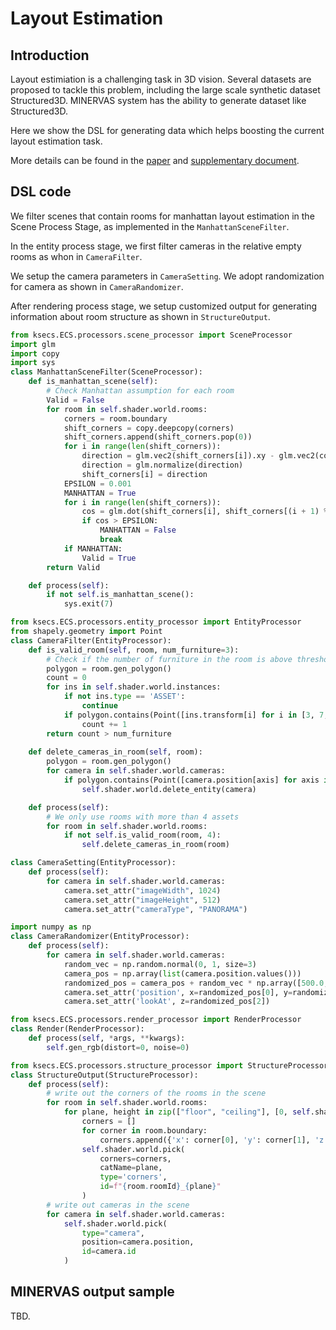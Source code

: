 # Layout Estimation

## Introduction

Layout estimiation is a challenging task in 3D vision. Several datasets are proposed to tackle this problem, including the large scale synthetic dataset Structured3D. 
MINERVAS system has the ability to generate dataset like Structured3D.

Here we show the DSL for generating data which helps boosting the current layout estimation task.
<!-- We will show the ability of Minvervas by agumentating the layout estimation task, which obtains state-of-the-art results. -->
More details can be found in the [paper](https://arxiv.org/pdf/2107.06149.pdf) and [supplementary document](https://drive.google.com/file/d/1avGTr44sGrWx_jWiNYEIrp3R7jbNPOgj/view).


## DSL code
<!-- For room layout estimation task, we create a
filter rule using DSL in the Scene Process Stage, and setting
the type of camera as “panorama”. We also use the sampler
of the transform component to randomly move cameras, and
use the output component to write out corner positions and
camera parameters. -->

<!-- 
First, we import some necessary packages.
```python
from ksecs.ECS.processors.scene_processor import SceneProcessor
from ksecs.ECS.processors.entity_processor import EntityProcessor
from ksecs.ECS.processors.pixel_processor import PixelProcessor
from ksecs.ECS.processors.structure_processor import StructureProcessor
import copy
import glm
``` -->

We filter scenes that contain rooms for manhattan layout estimation in the Scene Process Stage, as implemented in the `ManhattanSceneFilter`.

In the entity process stage, we first filter cameras in the relative empty rooms as whon in `CameraFilter`.

We setup the camera parameters in `CameraSetting`. We adopt randomization for camera as shown in `CameraRandomizer`.

After rendering process stage, we setup customized output for generating information about room structure as shown in `StructureOutput`.

<!-- For this task, we set the type of camera to `PANORAMA` in Entity Process Stage, and output the corner and camera parameters in the Entity Process Stage. -->

```python
from ksecs.ECS.processors.scene_processor import SceneProcessor
import glm
import copy
import sys
class ManhattanSceneFilter(SceneProcessor):
    def is_manhattan_scene(self):
        # Check Manhattan assumption for each room
        Valid = False
        for room in self.shader.world.rooms:
            corners = room.boundary
            shift_corners = copy.deepcopy(corners)
            shift_corners.append(shift_corners.pop(0))
            for i in range(len(shift_corners)):
                direction = glm.vec2(shift_corners[i]).xy - glm.vec2(corners[i]).xy
                direction = glm.normalize(direction)
                shift_corners[i] = direction
            EPSILON = 0.001
            MANHATTAN = True
            for i in range(len(shift_corners)):
                cos = glm.dot(shift_corners[i], shift_corners[(i + 1) % len(shift_corners)])
                if cos > EPSILON:
                    MANHATTAN = False
                    break
            if MANHATTAN:
                Valid = True
        return Valid

    def process(self):
        if not self.is_manhattan_scene():
            sys.exit(7)

from ksecs.ECS.processors.entity_processor import EntityProcessor
from shapely.geometry import Point
class CameraFilter(EntityProcessor):
    def is_valid_room(self, room, num_furniture=3):
        # Check if the number of furniture in the room is above threshold.
        polygon = room.gen_polygon()
        count = 0
        for ins in self.shader.world.instances:
            if not ins.type == 'ASSET':
                continue
            if polygon.contains(Point([ins.transform[i] for i in [3, 7, 11]])):
                count += 1
        return count > num_furniture
    
    def delete_cameras_in_room(self, room):
        polygon = room.gen_polygon()
        for camera in self.shader.world.cameras:
            if polygon.contains(Point([camera.position[axis] for axis in "xyz"])):
                self.shader.world.delete_entity(camera)

    def process(self):
        # We only use rooms with more than 4 assets
        for room in self.shader.world.rooms:
            if not self.is_valid_room(room, 4):
                self.delete_cameras_in_room(room)

class CameraSetting(EntityProcessor):
    def process(self):
        for camera in self.shader.world.cameras:
            camera.set_attr("imageWidth", 1024)
            camera.set_attr("imageHeight", 512)
            camera.set_attr("cameraType", "PANORAMA")

import numpy as np
class CameraRandomizer(EntityProcessor):
    def process(self):
        for camera in self.shader.world.cameras:
            random_vec = np.random.normal(0, 1, size=3)
            camera_pos = np.array(list(camera.position.values()))
            randomized_pos = camera_pos + random_vec * np.array([500.0, 500.0, 50.0])
            camera.set_attr('position', x=randomized_pos[0], y=randomized_pos[1], z=randomized_pos[2])
            camera.set_attr('lookAt', z=randomized_pos[2])

from ksecs.ECS.processors.render_processor import RenderProcessor
class Render(RenderProcessor):
    def process(self, *args, **kwargs):
        self.gen_rgb(distort=0, noise=0)

from ksecs.ECS.processors.structure_processor import StructureProcessor
class StructureOutput(StructureProcessor):
    def process(self):
        # write out the corners of the rooms in the scene
        for room in self.shader.world.rooms:
            for plane, height in zip(["floor", "ceiling"], [0, self.shader.world.levels[0].height]):
                corners = []
                for corner in room.boundary:
                    corners.append({'x': corner[0], 'y': corner[1], 'z': height})
                self.shader.world.pick(
                    corners=corners,
                    catName=plane,
                    type='corners',
                    id=f"{room.roomId}_{plane}"
                )
        # write out cameras in the scene
        for camera in self.shader.world.cameras:
            self.shader.world.pick(
                type="camera",
                position=camera.position,
                id=camera.id
            )
```

## MINERVAS output sample
TBD.
<!-- ## Experimental Setup

In this experiment, we use MatterportLayout [[1, 2]](#1) as the real data. The dataset consists of 1,647 images for training, 190 images for validation, and 458 images for testing. Then, we synthesize 120K panorama images from 80K scenes using our system. Each panorama image corresponds to one room in scenes.
Following [[2]](#2), we adopt four standard metrics: 3D IoU,
2D IoU, RMSE and the accuracy under the threshold (δ1).
We adopt HorizonNet [[3]](#3) as the baseline approach. We use
an Adam optimizer with an initial learning rate of 3 × 10−4
with a polynomial decay policy. We set the mini-batch size
to 24. We also use two training strategies in this experi-
ment, i.e., “r” and “s + r”. In “s + r”, each batch contains
16 images from the real dataset and 8 from the synthetic
dataset. For each strategy, we train the whole network for
30K iterations

## Experiment Results

Results are reported in Table 1. As can be seen, the model trained on both the synthetic and real datasets achieves the best result. After augmenting the synthetic data, the network can predict the corner's position more accurately. Meanwhile, the predicted number of corners is more accurate. It demonstrates that our synthetic data could be used to improve the performance of the network. Qualitative results are shown in Figure 2.

![fig_layout](./../examples_figs/fig_layout.png)
![table_layout](./../examples_figs/table_layout.png) -->
<!-- 
## References
<a id="1">[1]</a> 
Angel X. Chang, Angela Dai, Thomas A. Funkhouser, Maciej Halber, Matthias Nießner, Manolis Savva, Shuran Song, Andy Zeng, and Yinda Zhang. Matterport3d: Learning from RGB-D data in indoor environments. In 3DV, pages 667–676, 2017.

<a id="2">[2]</a> 
Chuhang Zou, Jheng-Wei Su, Chi-Han Peng, Alex Colburn, Qi Shan, Peter Wonka, Hung-Kuo Chu, and Derek Hoiem. Manhattan room layout reconstruction from a single 360 image: A comparative study of state-of-the-art methods. International Journal of Computer Vision, 2021.

<a id="3">[3]</a> 
Cheng Sun, Chi-Wei Hsiao, Min Sun, and Hwann-Tzong Chen. Horizonnet: Learning room layout with 1d representation and pano stretch data augmentation. In CVPR, pages 1047–1056, 2019. -->